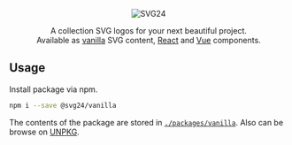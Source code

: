 <p align="center">
  <img src="https://raw.githubusercontent.com/svg24/.github/main/collection.svg" alt="SVG24">
</p>

<p align="center">
  A collection SVG logos for your next beautiful project.<br>Available as <a href="https://github.com/svg24/collection#vanilla">vanilla</a> SVG content, <a href="https://github.com/svg24/collection#react">React</a> and <a href="https://github.com/svg24/collection#vue">Vue</a> components.
<p>

## Usage

Install package via npm.

```sh
npm i --save @svg24/vanilla
```

The contents of the package are stored in [`./packages/vanilla`](https://github.com/svg24/collection/tree/main/packages/vanilla). Also can be browse on [UNPKG](https://unpkg.com/browse/@svg24/vanilla/).
